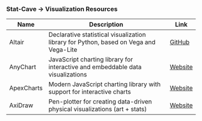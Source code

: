 ### Stat-Cave → Visualization Resources

| Name | Description | Link |
|------|-------------|------|
| Altair | Declarative statistical visualization library for Python, based on Vega and Vega-Lite | [GitHub](https://github.com/altair-viz/altair) |
| AnyChart | JavaScript charting library for interactive and embeddable data visualizations | [Website](https://www.anychart.com/) |
| ApexCharts | Modern JavaScript charting library with support for interactive charts | [Website](https://apexcharts.com/) |
| AxiDraw | Pen-plotter for creating data-driven physical visualizations (art + stats) | [Website](https://axidraw.com/) |

